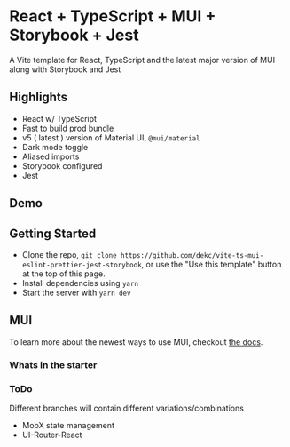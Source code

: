 # React + TypeScript + MUI + Storybook + Jest 

A Vite template for React, TypeScript and the latest major version of MUI along with Storybook and Jest

## Highlights

- React w/ TypeScript
- Fast to build prod bundle
- v5 ( latest ) version of Material UI, `@mui/material`
- Dark mode toggle
- Aliased imports
- Storybook configured
- Jest

## Demo



## Getting Started

- Clone the repo, `git clone https://github.com/dekc/vite-ts-mui-eslint-prettier-jest-storybook`, or use the "Use this template" button at the top of this page.
- Install dependencies using `yarn`
- Start the server with `yarn dev`

## MUI

To learn more about the newest ways to use MUI, checkout [the docs](https://mui.com/getting-started/usage/).

### Whats in the starter

### ToDo
Different branches will contain different variations/combinations
- MobX state management
- UI-Router-React
